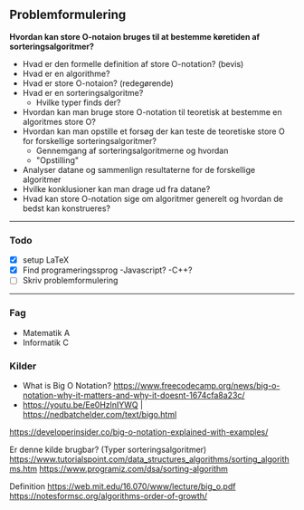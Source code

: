 
## Problemformulering
**Hvordan kan store O-notaion bruges til at bestemme køretiden af sorteringsalgoritmer?**
- Hvad er den formelle definition af store O-notation? (bevis)
- Hvad er en algorithme?
- Hvad er store O-notaion? (redegørende)
- Hvad er en sorteringsalgoritme?
	- Hvilke typer finds der?
- Hvordan kan man bruge store O-notation til teoretisk at bestemme en algoritmes store O?
- Hvordan kan man opstille et forsøg der kan teste de teoretiske store O for forskellige sorteringsalgoritmer?
	- Gennemgang af sorteringsalgoritmerne og hvordan 
	- "Opstilling"
- Analyser datane og sammenlign resultaterne for de forskellige algoritmer
- Hvilke konklusioner kan man drage ud fra datane?
- Hvad kan store O-notation sige om algoritmer generelt og hvordan de bedst kan konstrueres?

---

### Todo
- [x] setup LaTeX
- [x] Find programeringssprog
	-Javascript?
	-C++?
- [ ] Skriv problemformulering

---

### Fag
- Matematik A
- Informatik C

### Kilder

- What is Big O Notation?
	https://www.freecodecamp.org/news/big-o-notation-why-it-matters-and-why-it-doesnt-1674cfa8a23c/
- https://youtu.be/Ee0HzlnIYWQ | https://nedbatchelder.com/text/bigo.html

https://developerinsider.co/big-o-notation-explained-with-examples/


Er denne kilde brugbar? (Typer sorteringsalgoritmer)
https://www.tutorialspoint.com/data_structures_algorithms/sorting_algorithms.htm
https://www.programiz.com/dsa/sorting-algorithm



Definition
https://web.mit.edu/16.070/www/lecture/big_o.pdf
https://notesformsc.org/algorithms-order-of-growth/
